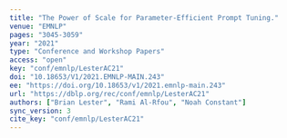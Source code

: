 ```yaml
---
title: "The Power of Scale for Parameter-Efficient Prompt Tuning."
venue: "EMNLP"
pages: "3045-3059"
year: "2021"
type: "Conference and Workshop Papers"
access: "open"
key: "conf/emnlp/LesterAC21"
doi: "10.18653/V1/2021.EMNLP-MAIN.243"
ee: "https://doi.org/10.18653/v1/2021.emnlp-main.243"
url: "https://dblp.org/rec/conf/emnlp/LesterAC21"
authors: ["Brian Lester", "Rami Al-Rfou", "Noah Constant"]
sync_version: 3
cite_key: "conf/emnlp/LesterAC21"
---
```


